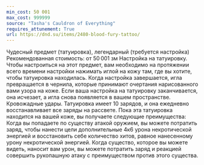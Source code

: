 ```yaml
---
min_cost: 50 001
max_cost: 999999
source: "Tasha's Cauldron of Everything"
requires_attunement: True
url: https://dnd.su/items/2480-blood-fury-tattoo/
---
```


Чудесный предмет (татуировка), легендарный (требуется настройка)
Рекомендованная стоимость: от 50 001 зм
Настройка на татуировку. Чтобы настроиться на этот предмет, вам необходимо на протяжении всего времени настройки нажимать иглой на кожу там, где вы хотите, чтобы татуировка находилась. Когда настройка завершается, игла превращается в чернила, которые принимают очертания нарисованного вами узора на коже.
Если ваша настройка на татуировку заканчивается, она исчезает, а игла снова появляется в вашем пространстве.
Кровожадные удары. Татуировка имеет 10 зарядов, и она ежедневно восстанавливает все заряды на рассвете. Пока эта татуировка находится на вашей коже, вы получаете следующие преимущества:
Когда вы попадаете по существу атакой оружием, вы можете потратить заряд, чтобы нанести цели дополнительные 4к6 урона некротической энергией и восстановить себе количество хитов, равное нанесенному урону некротической энергией.
Когда существо, которое вы можете видеть, наносит вам урон, вы можете потратить заряд и реакцией совершить рукопашную атаку с преимуществом против этого существа.